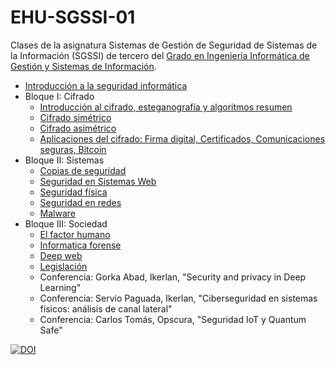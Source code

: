 # EHU-SGSSI-01

Clases de la asignatura Sistemas de Gestión de Seguridad de Sistemas de la Información (SGSSI) de tercero del [Grado en Ingeniería Informática de Gestión y Sistemas de Información](https://www.ehu.eus/es/grado-ingenieria-informatica-de-gestion-y-sistemas-de-informacion-bizkaia).

* [Introducción a la seguridad informática](Introduccion/index.html)
* Bloque I: Cifrado
  * [Introducción al cifrado, esteganografía y algoritmos resumen](Cifrado_intro/index.html)
  * [Cifrado simétrico](Cifrado_simetrico/index.html)
  * [Cifrado asimétrico](Cifrado_asimetrico/index.html)
  * [Aplicaciones del cifrado: Firma digital, Certificados, Comunicaciones seguras, Bitcoin](Cifrado_aplicaciones/index.html)
* Bloque II: Sistemas
  * [Copias de seguridad](Copias_seguridad/index.html)
  * [Seguridad en Sistemas Web](Seguridad_web/index.html)
  * [Seguridad física](Seguridad_fisica/index.html)
  * [Seguridad en redes](Seguridad_redes/index.html)
  * [Malware](Malware/index.html)
* Bloque III: Sociedad
  * [El factor humano](FactorHumano/index.html)
  * [Informatica forense](InformaticaForense/index.html)
  * [Deep web](DeepWeb/index.html)
  * [Legislación](Legislacion/index.html)
  * Conferencia: Gorka Abad, Ikerlan, "Security and privacy in Deep Learning"
  * Conferencia: Servio Paguada, Ikerlan, "Ciberseguridad en sistemas físicos: análisis de canal lateral"
  * Conferencia: Carlos Tomás, Opscura, "Seguridad IoT y Quantum Safe"

[![DOI](https://zenodo.org/badge/334955028.svg)](https://zenodo.org/badge/latestdoi/334955028)
